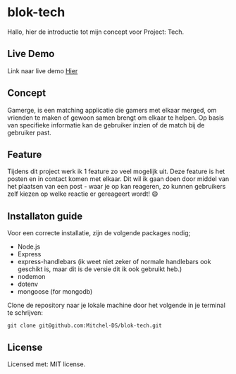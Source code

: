 # blok-tech
Hallo, hier de introductie tot mijn concept voor Project: Tech.

## Live Demo
Link naar live demo [Hier](https://github.com/Mitchel-DS/blok-tech)

## Concept
Gamerge, is een matching applicatie die gamers met elkaar merged, om vrienden te maken of gewoon samen brengt om elkaar te helpen. Op basis van specifieke informatie kan de gebruiker inzien of de match bij de gebruiker past.

## Feature
Tijdens dit project werk ik 1 feature zo veel mogelijk uit. Deze feature is het posten en in contact komen met elkaar. Dit wil ik gaan doen door middel van het plaatsen van een post - waar je op kan reageren, zo kunnen gebruikers zelf kiezen op welke reactie er gereageert wordt! :smile:

## Installaton guide
Voor een correcte installatie, zijn de volgende packages nodig;

- Node.js
- Express
- express-handlebars (ik weet niet zeker of normale handlebars ook geschikt is, maar dit is de versie dit ik ook gebruikt heb.)
- nodemon
- dotenv
- mongoose (for mongodb)

Clone de repository naar je lokale machine door het volgende in je terminal te schrijven:

```
git clone git@github.com:Mitchel-DS/blok-tech.git
```

## License
Licensed met: MIT license</a>. 
